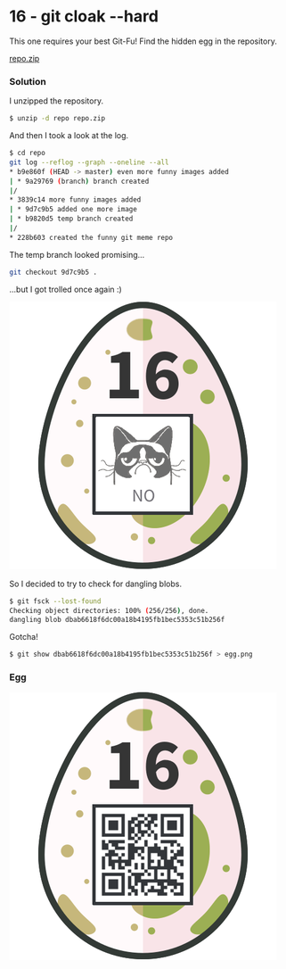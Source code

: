 # 16 - git cloak --hard

This one requires your best Git-Fu! Find the hidden egg in the repository.

[repo.zip](files/repo.zip)

### Solution

I unzipped the repository.

```bash
$ unzip -d repo repo.zip
```

And then I took a look at the log.

```bash
$ cd repo
git log --reflog --graph --oneline --all
* b9e860f (HEAD -> master) even more funny images added
| * 9a29769 (branch) branch created
|/  
* 3839c14 more funny images added
| * 9d7c9b5 added one more image
| * b9820d5 temp branch created
|/  
* 228b603 created the funny git meme repo
```

The temp branch looked promising...

```bash
git checkout 9d7c9b5 .
```

...but I got trolled once again :)

![nope.png](files/nope.png "nope.png")

So I decided to try to check for dangling blobs.

```bash
$ git fsck --lost-found
Checking object directories: 100% (256/256), done.
dangling blob dbab6618f6dc00a18b4195fb1bec5353c51b256f
```

Gotcha!

```bash
$ git show dbab6618f6dc00a18b4195fb1bec5353c51b256f > egg.png
```

### Egg

![egg.png](files/egg.png "egg.png")